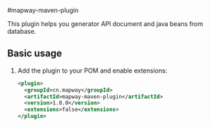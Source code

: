 #mapway-maven-plugin

This plugin helps you generator API document and java beans from database.

Basic usage
-----------

1. Add the plugin to your POM and enable extensions:

    ```xml
    <plugin>
      <groupId>cn.mapway</groupId>
      <artifactId>mapway-maven-plugin</artifactId>
      <version>1.0.0</version>
      <extensions>false</extensions>
    </plugin>
    ```


